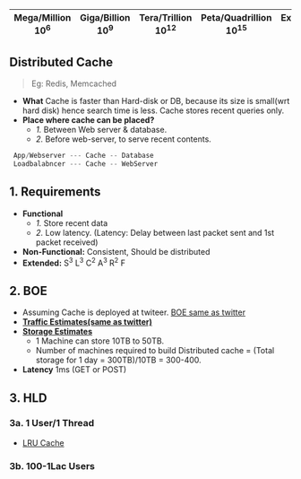 | Mega/Million 10<sup>6</sup> | Giga/Billion 10<sup>9</sup> | Tera/Trillion 10<sup>12</sup> | Peta/Quadrillion 10<sup>15</sup> | Exa/Quintillion 10<sup>18</sup> | Zeta/Sextillion 10<sup>21</sup> |
| --- | --- | --- | --- | --- | --- |

## Distributed Cache 
> Eg: Redis, Memcached
- **What** Cache is faster than Hard-disk or DB, because its size is small(wrt hard disk) hence search time is less. Cache stores recent queries only.
- **Place where cache can be placed?**
  - *1.* Between Web server & database.
  - *2.* Before web-server, to serve recent contents.
```c
 App/Webserver --- Cache -- Database
 Loadbalabncer --- Cache -- WebServer
```

## 1. Requirements
- **Functional**
  - *1.* Store recent data
  - *2.* Low latency. (Latency: Delay between last packet sent and 1st packet received)
- **Non-Functional:** Consistent, Should be distributed
- **Extended:** S<sup>3</sup> L<sup>3</sup> C<sup>2</sup> A<sup>3</sup> R<sup>2</sup> F

## 2. BOE
- Assuming Cache is deployed at twiteer. [BOE same as twitter](https://github.com/amitkumar50/Code-examples/blob/master/System-Design/scalable/twitter/README.md)
- **[Traffic Estimates(same as twitter)](https://github.com/amitkumar50/Code-examples/blob/master/System-Design/scalable/twitter/README.md)**
- **[Storage Estimates](https://github.com/amitkumar50/Code-examples/blob/master/System-Design/scalable/twitter/README.md)**
  - 1 Machine can store 10TB to 50TB.
  - Number of machines required to build Distributed cache = (Total storage for 1 day = 300TB)/10TB = 300-400. 
- **Latency** 1ms (GET or POST)
  
## 3. HLD
### 3a. 1 User/1 Thread
- [LRU Cache](https://github.com/amitkumar50/Code-examples/blob/master/ds_questions/Questions/random/LRUCache/lru_cache_key_only.md)

### 3b. 100-1Lac Users
